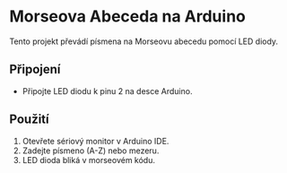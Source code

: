 # Morseova Abeceda na Arduino

Tento projekt převádí písmena na Morseovu abecedu pomocí LED diody.

## Připojení

- Připojte LED diodu k pinu 2 na desce Arduino.

## Použití

1. Otevřete sériový monitor v Arduino IDE.
2. Zadejte písmeno (A-Z) nebo mezeru.
3. LED dioda bliká v morseovém kódu.


